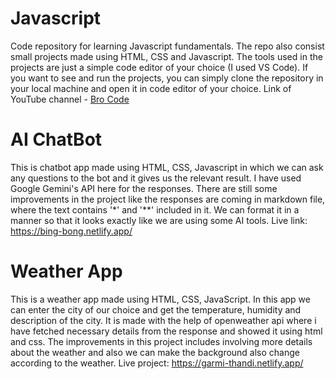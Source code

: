 # Javascript
Code repository for learning Javascript fundamentals. The repo also consist small projects made using HTML, CSS and Javascript.
The tools used in the projects are just a simple code editor of your choice (I used VS Code).
If you want to see and run the projects, you can simply clone the repository in your local machine and open it in code editor of your choice.
Link of YouTube channel - [Bro Code](https://www.youtube.com/watch?v=lfmg-EJ8gm4&t=15051s)

# AI ChatBot
This is chatbot app made using HTML, CSS, Javascript in which we can ask any questions to the bot and it gives us the relevant result. 
I have used Google Gemini's API here for the responses. There are still some improvements in the project like the responses are coming in markdown file,
where the text contains '*' and '**' included in it. We can format it in a manner so that it looks exactly like we are using some AI tools.
Live link: https://bing-bong.netlify.app/

# Weather App
This is a weather app made using HTML, CSS, JavaScript. In this app we can enter the city of our choice and get the temperature, humidity and description of the city.
It is made with the help of openweather api where i have fetched necessary details from the response and showed it using html and css. The improvements in this project includes
involving more details about the weather and also we can make the background also change according to the weather.
Live project: https://garmi-thandi.netlify.app/
